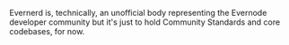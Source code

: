 Evernerd is, technically, an unofficial body representing the Evernode developer community but it's just to hold Community Standards and core codebases, for now.
